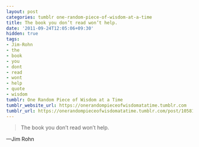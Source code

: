```yaml
---
layout: post
categories: tumblr one-random-piece-of-wisdom-at-a-time
title: The book you don’t read won’t help.
date: '2011-09-24T12:05:06+09:30'
hidden: true
tags:
- Jim-Rohn
- the
- book
- you
- dont
- read
- wont
- help
- quote
- wisdom
tumblr: One Random Piece of Wisdom at a Time
tumblr_website_url: https://onerandompieceofwisdomatatime.tumblr.com
tumblr_url: https://onerandompieceofwisdomatatime.tumblr.com/post/10581453426/the-book-you-dont-read-wont-help
---
```

> The book you don’t read won’t help.

—Jim Rohn&nbsp;
